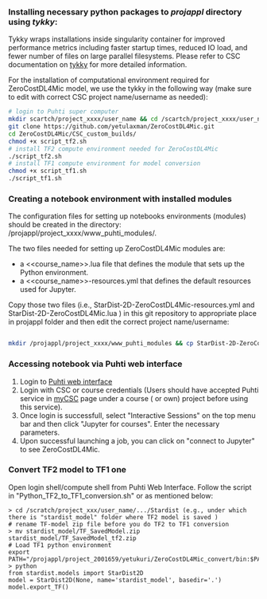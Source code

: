 

### Installing necessary python packages to *projappl* directory using *tykky*:

Tykky wraps installations inside singularity container for improved performance metrics including faster startup times, reduced IO load, and  fewer number of files on large parallel filesystems. Please refer to CSC documentation on [tykky](https://docs.csc.fi/computing/containers/tykky/) for more detailed information.

For the installation of computational environment required for ZeroCostDL4Mic model, we use the tykky in the following way (make sure to edit with correct CSC project name/username as needed):

```bash
# login to Puhti super computer  
mkdir scartch/project_xxxx/user_name && cd /scartch/project_xxxx/user_name
git clone https://github.com/yetulaxman/ZeroCostDL4Mic.git
cd ZeroCostDL4Mic/CSC_custom_builds/
chmod +x script_tf2.sh
# install TF2 compute environment needed for ZeroCostDL4Mic
./script_tf2.sh
# install TF1 compute environment for model conversion
chmod +x script_tf1.sh
./script_tf1.sh
```

### Creating a notebook environment with installed modules

The configuration files for setting up notebooks environments (modules) should be created in the directory: /projappl/project_xxxx/www_puhti_modules/. 

The two files needed for setting up ZeroCostDL4Mic modules are:
   - a <<course_name>>.lua file that defines the module that sets up the Python environment. 
   - a <<course_name>>-resources.yml that defines the default resources used for Jupyter.
  
Copy those two files (i.e., StarDist-2D-ZeroCostDL4Mic-resources.yml and StarDist-2D-ZeroCostDL4Mic.lua ) in this git repository to appropriate place in projappl folder and then edit the correct project name/username:

```bash

mkdir /projappl/project_xxxx/www_puhti_modules && cp StarDist-2D-ZeroCostDL4Mic-resources.yml 	StarDist-2D-ZeroCostDL4Mic.lua  /projappl/project_xxxx/www_puhti_modules

```


### Accessing notebook via Puhti web interface

1. Login to [Puhti web interface](https://www.puhti.csc.fi/public/login.html)
2. Login with CSC or course credentials (Users should have accepted Puhti service in [myCSC](https://my.csc.fi/welcome) page under a course ( or own) project before using this service). 
3. Once login is successfull, select "Interactive Sessions" on the top menu bar and then click "Jupyter for courses".  Enter the necessary parameters.
4. Upon successful launching a job, you can click on "connect to Jupyter" to see ZeroCostDL4Mic.


### Convert TF2 model to TF1 one 

Open login shell/compute shell from Puhti Web Interface. Follow the script in "Python_TF2_to_TF1_conversion.sh" or as mentioned below: 
```
> cd /scratch/project_xxx/user_name/.../Stardist (e.g., under which there is "stardist_model" folder where TF2 model is saved )
# rename TF-model zip file before you do TF2 to TF1 conversion
> mv stardist_model/TF_SavedModel.zip stardist_model/TF_SavedModel_tf2.zip
# Load TF1 python environment
export PATH="/projappl/project_2001659/yetukuri/ZeroCostDL4Mic_convert/bin:$PATH"
> python
from stardist.models import StarDist2D
model = StarDist2D(None, name='stardist_model', basedir='.')
model.export_TF()
```
